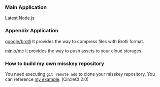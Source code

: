 ### Main Application
Latest Node.js

### Appendix Application
[google/brotli](https://github.com/google/brotli)
It provides the way to compress files with Brotli format.

[minio/mc](https://github.com/minio/mc)
It provides the way to push assets to your cloud storages.

### How to build my own misskey repository
You need executing `git remote add` to clone your misskey repository.
You can reference [my example](https://github.com/yukimochi/misskey/blob/production/.circleci/config.yml). (CircleCI 2.0)
